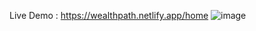 Live Demo : https://wealthpath.netlify.app/home
![image](https://github.com/maryamfad/financial-dashboard/assets/60897988/ea1913ea-0bc3-4957-8d5f-cc55c5be2f32)
